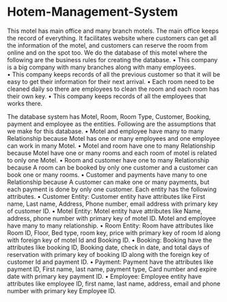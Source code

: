 # Hotem-Management-System
This motel has main office and many branch motels. The main office keeps the record of everything. It facilitates website where customers can get all the information of the motel, and customers can reserve the room from online and on the spot too. 
We do the database of this motel where the following are the business rules for creating the database. 
•	This company is a big company with many branches along with many employees.  
•	This company keeps records of all the previous customer so that it will be easy to get their information for their next arrival.
•	Each room need to be cleaned daily so there are employees to clean the room and each room has their own key.
•	This company keeps records of all the employees that works there.

The database system has Motel, Room, Room Type, Customer, Booking, payment and employee as the entities.
Following are the assumptions that we make for this database.
•	Motel and employee have many to many Relationship because Motel has one or many employees and one employee can work in many Motel.
•	Motel and room have one to many Relationship because Motel have one or many rooms and each room of motel is related to only one Motel.
•	Room and customer have one to many Relationship because A room can be booked by only one customer and a customer can book one or many rooms.
•	Customer and payments have many to one Relationship because A customer can make one or many payments, but each payment is done by only one customer.
Each entity has the following attributes.
•	Customer Entity: Customer entity have attributes like First name, Last name, Address, Phone number, email address with primary key of customer ID.
•	Motel Entity:  Motel entity have attributes like Name, address, phone number with primary key of motel ID. Motel and employee have many to many relationship.
•	Room Entity: Room have attributes like Room ID, Floor, Bed type, room key, price with primary key of room Id along with foreign key of motel Id and Booking ID.
•	Booking: Booking have the attributes like booking ID, Booking date, check in date, and total days of reservation with primary key of booking ID along with the foreign key of customer Id and payment ID.
•	Payment: Payment have the attributes like payment ID, First name, last name, payment type, Card number and expire date with primary key payment ID.
•	Employee: Employee entity have attributes like employee ID, first name, last name, address, email and phone number with primary key Employee ID.
